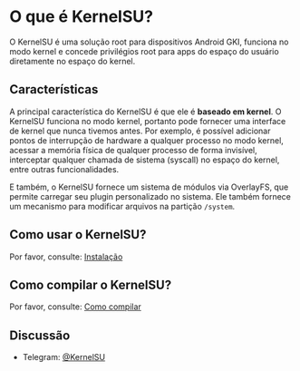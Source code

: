 # O que é KernelSU?

O KernelSU é uma solução root para dispositivos Android GKI, funciona no modo kernel e concede privilégios root para apps do espaço do usuário diretamente no espaço do kernel.

## Características

A principal característica do KernelSU é que ele é **baseado em kernel**. O KernelSU funciona no modo kernel, portanto pode fornecer uma interface de kernel que nunca tivemos antes. Por exemplo, é possível adicionar pontos de interrupção de hardware a qualquer processo no modo kernel, acessar a memória física de qualquer processo de forma invisível, interceptar qualquer chamada de sistema (syscall) no espaço do kernel, entre outras funcionalidades.

E também, o KernelSU fornece um sistema de módulos via OverlayFS, que permite carregar seu plugin personalizado no sistema. Ele também fornece um mecanismo para modificar arquivos na partição `/system`.

## Como usar o KernelSU?

Por favor, consulte: [Instalação](installation)

## Como compilar o KernelSU?

Por favor, consulte: [Como compilar](how-to-build)

## Discussão

- Telegram: [@KernelSU](https://t.me/KernelSU)
